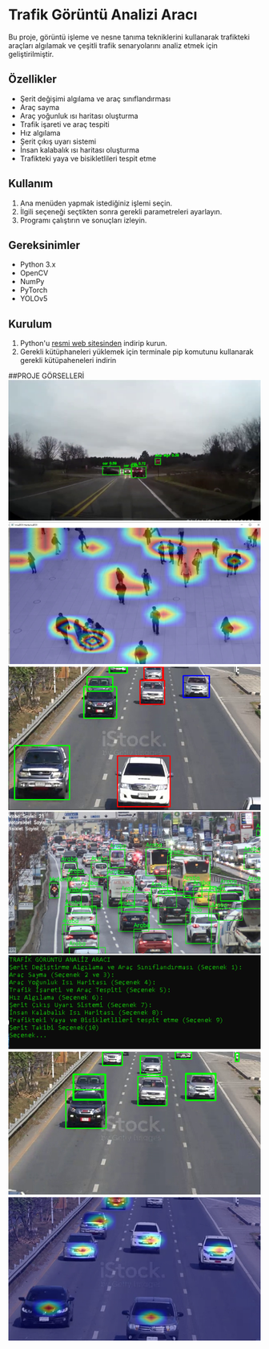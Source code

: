 # Trafik Görüntü Analizi Aracı

Bu proje, görüntü işleme ve nesne tanıma tekniklerini kullanarak trafikteki araçları algılamak ve çeşitli trafik senaryolarını analiz etmek için geliştirilmiştir.

## Özellikler

- Şerit değişimi algılama ve araç sınıflandırması
- Araç sayma
- Araç yoğunluk ısı haritası oluşturma
- Trafik işareti ve araç tespiti
- Hız algılama
- Şerit çıkış uyarı sistemi
- İnsan kalabalık ısı haritası oluşturma
- Trafikteki yaya ve bisikletlileri tespit etme

## Kullanım

1. Ana menüden yapmak istediğiniz işlemi seçin.
2. İlgili seçeneği seçtikten sonra gerekli parametreleri ayarlayın.
3. Programı çalıştırın ve sonuçları izleyin.

## Gereksinimler

- Python 3.x
- OpenCV
- NumPy
- PyTorch
- YOLOv5

## Kurulum

1. Python'u [resmi web sitesinden](https://www.python.org/) indirip kurun.
2. Gerekli kütüphaneleri yüklemek için terminale pip komutunu kullanarak gerekli kütüpaheneleri indirin

##PROJE GÖRSELLERİ
![.](1.png)
![.](2.png)
![.](3.png)
![.](4.png)
![.](5.png)
![.](6.png)
![.](7.png)
